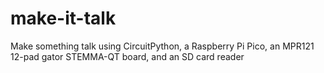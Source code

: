 # make-it-talk
Make something talk using CircuitPython, a Raspberry Pi Pico, an MPR121 12-pad gator STEMMA-QT board, and an SD card reader
